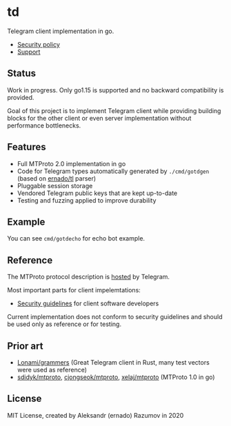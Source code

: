 # td

Telegram client implementation in go.

* [Security policy](.github/SECURITY.md)
* [Support](.github/SUPPORT.md)

## Status

Work in progress. Only go1.15 is supported and no backward compatibility is provided.

Goal of this project is to implement Telegram client while
providing building blocks for the other client or even server
implementation without performance bottlenecks.

## Features

* Full MTProto 2.0 implementation in go
* Code for Telegram types automatically generated by `./cmd/gotdgen` (based on [ernado/tl](https://github.com/gotd/tl) parser)
* Pluggable session storage
* Vendored Telegram public keys that are kept up-to-date
* Testing and fuzzing applied to improve durability

## Example

You can see `cmd/gotdecho` for echo bot example.

## Reference

The MTProto protocol description is [hosted](https://core.telegram.org/mtproto#general-description) by Telegram.

Most important parts for client impelemtations:
* [Security guidelines](https://core.telegram.org/mtproto/security_guidelines) for client software developers

Current implementation does not conform to security guidelines and should be used only
as reference or for testing.

## Prior art

* [Lonami/grammers](https://github.com/Lonami/grammers) (Great Telegram client in Rust, many test vectors were used as reference)
* [sdidyk/mtproto](https://github.com/sdidyk/mtproto), [cjongseok/mtproto](https://github.com/cjongseok/mtproto), [xelaj/mtproto](https://github.com/xelaj/mtproto)  (MTProto 1.0 in go)

## License

MIT License, created by Aleksandr (ernado) Razumov in 2020
